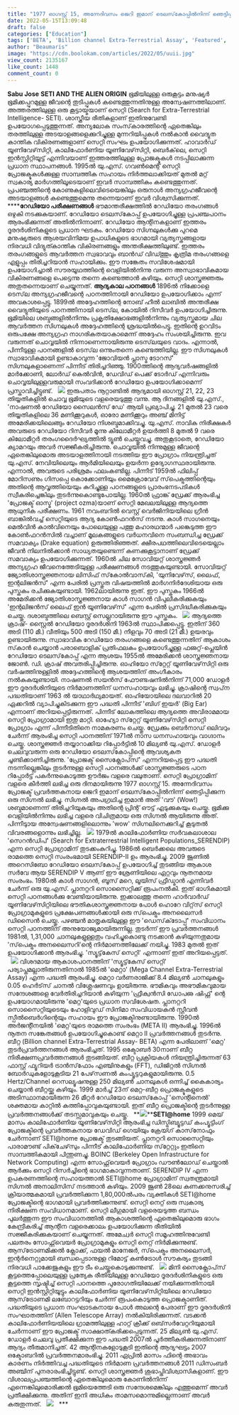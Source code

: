 ```yaml
---
title: "1977 ഓഗസ്റ്റ് 15, അന്നേദിവസം ജെറി ഇമാന് ടെലസ്‌കോപ്പില്‍നിന്ന് ഞെട്ടിപ്പിക്കുന്ന ഒരു സിഗ്നല്‍ ലഭിച്ചു"
date: 2022-05-15T13:09:48
draft: false
categories: ["Education"]
tags: ['BETA', 'Billion channel Extra-Terrestrial Assay', 'Featured', 'Sabu Jose', 'Search for Extra-Terrestrial Intelligence', 'Search for Extraterrestrial Intelligent Populations', 'SERENDIP V', 'SETI', 'SETI AND THE ALIEN ORIGIN']
author: "Beaumaris"
image: "https://cdn.boolokam.com/articles/2022/05/uuii.jpg"
view_count: 2135167
like_count: 1448
comment_count: 0
---
```


**Sabu Jose** **SETI AND THE ALIEN ORIGIN** ഭൂമിയിലുള്ള ഒരുകൂട്ടം മനുഷ്യര്‍ ഭൂമിക്കപ്പുറമുള്ള ജീവന്റെ തുടിപ്പുകള്‍ കണ്ടെത്തുന്നതിനുള്ള അന്വേഷണത്തിലാണ്. അത്തരത്തിലുള്ള ഒരു കൂട്ടായ്മയാണ് സെറ്റി (Search for Extra-Terrestrial Intelligence- SETI). ശാസ്ത്രീയ രീതികളാണ് ഇതിനുവേണ്ടി ഉപയോഗപ്പെടുത്തുന്നത്. അന്യലോക സംസ്‌കാരത്തിന്റെ ഏതെങ്കിലും തരത്തിലുള്ള അടയാളങ്ങളെക്കുറിച്ചുള്ള മുന്നറിയിപ്പുകള്‍ നല്‍കാന്‍ വൈദ്യുത കാന്തിക വികിരണങ്ങളാണ് സെറ്റി സംഘം ഉപയോഗിക്കുന്നത്. ഹാവാര്‍ഡ് യൂണിവേഴ്‌സിറ്റി, കാലിഫോര്‍ണിയ യൂണിവേഴ്‌സിറ്റി, ബെര്‍ക്‌ലെ, സെറ്റി ഇന്‍സ്റ്റിറ്റിയൂട്ട് എന്നിവയാണ് ഇത്തരത്തിലുള്ള പ്രോജക്ടുകള്‍ നടപ്പിലാക്കുന്ന പ്രധാന സ്ഥാപനങ്ങള്‍. 1995ല്‍ യു.എസ്. ഗവണ്‍മെന്റ് സെറ്റി പ്രോജക്ടുകള്‍ക്കുള്ള സാമ്പത്തിക സഹായം നിര്‍ത്തലാക്കിയത് മുതല്‍ മറ്റ് സ്വകാര്യ മാര്‍ഗത്തിലൂടെയാണ് ഇവര്‍ സാമ്പത്തികം കണ്ടെത്തുന്നത്. പ്രപഞ്ചത്തിന്റെ കോണുകളിലെവിടെയെങ്കിലും ഒരുനാള്‍ അന്യഗ്രഹജീവന്റെ അടയാളങ്ങള്‍ കണ്ടെത്തുമെന്നു തന്നെയാണ് ഇവര്‍ വിശ്വസിക്കുന്നത്. &nbsp; ******റേഡിയോ പരീക്ഷണങ്ങള്‍** ഭൗമാന്തരീക്ഷത്തില്‍ റേഡിയോ തരംഗങ്ങള്‍ ഒഴുകി നടക്കുകയാണ്. റേഡിയോ ടെലസ്‌കോപ്പ് ഉപയോഗിച്ചുള്ള പ്രപഞ്ചപഠനം ആരംഭിക്കുന്നത് അതില്‍നിന്നാണ്. റേഡിയോ ആന്റിനകളാണ് ഇത്തരം ദൂരദര്‍ശിനികളുടെ പ്രധാന ഘടകം. റേഡിയോ സിഗ്നലുകള്‍ക്കു പുറമെ മനുഷ്യരുടെ ആശയവിനിമയ ഉപാധികളുടെ ഭാഗമായി വ്യത്യസ്തങ്ങളായ നിരവധി വിദ്യുത്കാന്തിക വികിരണങ്ങളും അന്തരീക്ഷത്തിലുണ്ട്. ഇത്തരം തരംഗങ്ങളുടെ ആവര്‍ത്തന സ്വഭാവവും ബാന്‍ഡ് വിഡ്ത്തും കൃത്രിമ തരംഗങ്ങളെ എളുപ്പം തിരിച്ചറിയാന്‍ സഹായിക്കും. ഈ സങ്കേതം സവിശേഷമായി ഉപയോഗിച്ചാല്‍ സൗരയൂഥത്തിന്റെ വെളിയില്‍നിന്നു വരുന്ന അസ്വാഭാവികമായ വികിരണങ്ങളെ പെട്ടെന്നു തന്നെ കണ്ടെത്താന്‍ കഴിയും. സെറ്റി ശാസ്ത്രജ്ഞരും അതുതന്നെയാണ് ചെയ്യുന്നത്. **ആദ്യകാല പഠനങ്ങള്‍** 1896ല്‍ നിക്കോളെ ടെസ്‌ല അന്യഗ്രഹജീവന്റെ പഠനത്തിനായി റേഡിയോ ഉപയോഗിക്കാം എന്ന് അവകാശപ്പെട്ടു. 1899ല്‍ അദ്ദേഹത്തിന്റെ നോബ് ഹീല്‍ ലാബില്‍ അന്തരീക്ഷ വൈദ്യുതിയുടെ പഠനത്തിനായി ടെസ്‌ല, കോയില്‍ റിസീവര്‍ ഉപയോഗിച്ചിരുന്നു. ഭൂമിയിലെ ശബ്ദങ്ങളില്‍നിന്നും പ്രകൃതിക്ഷോഭങ്ങളില്‍നിന്നും വ്യത്യസ്തമായ ചില ആവര്‍ത്തന സിഗ്നലുകള്‍ അദ്ദേഹത്തിന്റെ ശ്രദ്ധയില്‍പെട്ടു. ഇതിന്റെ ഉറവിടം ഒരുപക്ഷേ അന്യഗ്രഹ നാഗരികതയാകാമെന്ന് അദ്ദേഹം സംശയിച്ചിരുന്നു. ഇവ വരുന്നത് ചൊവ്വയില്‍ നിന്നാണെന്നായിരുന്നു ടെസ്‌ലയുടെ വാദം. എന്നാല്‍, പിന്നീടുള്ള പഠനങ്ങളില്‍ ടെസ്‌ല ഒന്നുംതന്നെ കണ്ടെത്തിയില്ല. ഈ സിഗ്നലുകള്‍ സ്വാഭാവികമായി ഉണ്ടാകാവുന്ന 'ജോവിയന്‍ പ്ലാസ്മ ടോറസ്' സിഗ്നലുകളാണെന്ന് പിന്നീട് തിരിച്ചറിഞ്ഞു. 1900ത്തിന്റെ ആദ്യവര്‍ഷങ്ങളില്‍ മാര്‍ക്കോണി, ലോര്‍ഡ് കെല്‍വിന്‍, ഡേവിഡ് പെക്ക് ടോര്‍ഡ് എന്നിവരും ചൊവ്വയിലുള്ളവരുമായി സംവദിക്കാന്‍ റേഡിയോ ഉപയോഗിക്കാമെന്ന് പ്രസ്താവിച്ചിട്ടുണ്ട്. &nbsp; ![](https://cdn.boolokam.com/articles/2022/05/jyjyjy.jpg) ഇരുപതാം നൂറ്റാണ്ടില്‍ ആദ്യമായി ഓഗസ്റ്റ് 21, 22, 23 തിയ്യതികളില്‍ ചൊവ്വ ഭൂമിയുടെ വളരെയടുത്തു വന്നു. ആ ദിനങ്ങളില്‍ യു.എസ്., 'നാഷണല്‍ റേഡിയോ സൈലന്‍സ് ഡേ' ആയി പ്രഖ്യാപിച്ചു. 21 മുതല്‍ 23 വരെ തിയ്യതികളിലെ 36 മണിക്കൂറുകള്‍, ഓരോ മണിക്കൂറും അഞ്ച് മിനിട്ട് അമേരിക്കയിലെങ്ങും റേഡിയോ നിശബ്ദമാക്കിവച്ചു. യു.എസ്. നാവിക നിരീക്ഷകര്‍ അവരുടെ റേഡിയോ റിസീവര്‍ മൂന്നു കിലോമീറ്റര്‍ ഉയര്‍ത്തി 8 മുതല്‍ 9 വരെ കിലോമീറ്റര്‍ തരംഗദൈര്‍ഘ്യത്തില്‍ ട്യൂണ്‍ ചെയ്തുവച്ചു. അതുകൂടാതെ, റേഡിയോ ക്യാമറയും അവര്‍ സജ്ജീകരിച്ചിരുന്നു. ചൊവ്വയില്‍ നിന്നുമുള്ള ജീവന്റെ ഏതെങ്കിലുമൊരു അടയാളത്തിനായി നടത്തിയ ഈ പ്രോഗ്രാം നിയന്ത്രിച്ചത് യു.എസ്. നേവിയിലെയും ആര്‍മിയിലെയും ഉയര്‍ന്ന ഉദ്യോഗസ്ഥരായിരുന്നു. എന്നാല്‍, അവരുടെ പരിശ്രമം ഫലംകണ്ടില്ല. പിന്നീട് 1959ല്‍ ഫിലിപ്പ് മോറിസണും ഗിസപ്പെ കൊക്കോണിയും മൈക്രോവേവ് സ്‌പെക്ട്രത്തിന്റെയും അതിന്റെ ആവൃത്തിയെയും കുറിച്ചുള്ള പഠനങ്ങളുടെ പ്രാരംഭനടപടികള്‍ സ്വീകരിച്ചെങ്കിലും തുടര്‍ന്നുകൊണ്ടുപോയില്ല. 1960ല്‍ ഫ്രാങ്ക് ഡ്രേക്ക് ആരംഭിച്ച 'പ്രോജക്ട് ഓസ്മ' (project ozma)യാണ് സെറ്റി മേഖലയിലുള്ള ആദ്യത്തെ ആധുനിക പരീക്ഷണം. 1961 നവംബറില്‍ വെസ്റ്റ് വെര്‍ജിനിയയിലെ ഗ്രീന്‍ ബാങ്കില്‍വച്ച് സെറ്റിയുടെ ആദ്യ കോണ്‍ഫറന്‍സ് നടന്നു. കാള്‍ സാഗനെയും മെല്‍വിന്‍ കാല്‍വിനെയും പോലെയുള്ള പത്തു മഹാരഥന്മാര്‍ പങ്കെടുത്ത ഈ കോണ്‍ഫറന്‍സില്‍ വച്ചാണ് മൂലകങ്ങളുടെ വര്‍ധനവിനെ സംബന്ധിച്ച ഡ്രേക്ക് സമവാക്യം (Drake equation) ഉരുത്തിരിഞ്ഞത്. ക്ഷീരപഥത്തിലെവിടെയെല്ലാം ജീവന്‍ നിലനില്‍ക്കാന്‍ സാധ്യതയുണ്ടെന്ന് കണക്കുകൂട്ടാനാണ് ഡ്രേക്ക് സമവാക്യം ഉപയോഗിക്കുന്നത്. 1960ല്‍ ചില സോവിയറ്റ് ശാസ്ത്രജ്ഞര്‍ അന്യഗ്രഹ ജീവനെത്തേടിയുള്ള പരീക്ഷണങ്ങള്‍ നടത്തുകയുണ്ടായി. സോവിയറ്റ് ജ്യോതിശാസ്ത്രജ്ഞനായ ലിസിഫ് സ്‌കോല്‍വാസ്‌കി, 'യുനിവേഴ്‌സ്, ലൈഫ്, ഇന്റലിജന്‍സ്' എന്ന പേരില്‍ പ്രസ്തുത വിഷയത്തില്‍ മാര്‍ഗനിര്‍ദേശിയായ ഒരു പുസ്തകം രചിക്കുകയുണ്ടായി. 1962ലായിരുന്നു ഇത്. ഈ പുസ്തകം 1966ല്‍ അമേരിക്കന്‍ ജ്യോതിശാസ്ത്രജ്ഞനായ കാള്‍ സാഗന്‍ വിപുലീകരിക്കുകയും 'ഇന്റലിജന്‍സ് ലൈഫ് ഇന്‍ യൂണിവേഴ്‌സ്' എന്ന പേരില്‍ പ്രസിദ്ധീകരിക്കുകയും ചെയ്തു. ദശാബ്ദത്തിലെ ബെസ്റ്റ് സെല്ലറായിരുന്നു ഈ പുസ്തകം. &nbsp; ![](https://cdn.boolokam.com/articles/2022/05/fwfwfwff-2.jpg) ആദ്യത്തെ ക്രാഷ്- സ്റ്റൈല്‍ റേഡിയോ ദൂരദര്‍ശിനി 1963ല്‍ സ്ഥാപിക്കപ്പെട്ടു. ഇതിന് 360 അടി (110 മീ.) വീതിയും 500 അടി (150 മീ.) നീളവും 70 അടി (21 മീ.) ഉയരവും ഉണ്ടായിരുന്നു. സ്വാഭാവിക റേഡിയോ തരംഗങ്ങളെ കണ്ടെത്തുന്നതിന് ആകാശം സ്‌കാന്‍ ചെയ്യാന്‍ പരാബൊളിക് പ്രതിഫലകം ഉപയോഗിച്ചുള്ള ഫഌറ്റ്-പ്ലെയിന്‍ റേഡിയോ ടെലസ്‌കോപ്പ് എന്ന ആശയം 1955ല്‍ അമേരിക്കന്‍ ശാസ്ത്രജ്ഞനായ ജോണ്‍. ഡി. ക്രാഷ് അവതരിപ്പിച്ചിരുന്നു. ഓഹിയോ സ്‌റ്റേറ്റ് യൂണിവേഴ്‌സിറ്റി ഒരു വര്‍ഷത്തിനുള്ളില്‍ അദ്ദേഹത്തിന്റെ ആശയത്തിന് അംഗീകാരം നല്‍കുകയുണ്ടായി. നാഷണല്‍ സയന്‍സ് ഫൗേണ്ടഷനില്‍നിന്ന് 71,000 ഡോളര്‍ ഈ ദൂരദര്‍ശിനിയുടെ നിര്‍മാണത്തിന് ധനസഹായവും ലഭിച്ചു. ക്രാഷിന്റെ സ്വപ്‌ന പദ്ധതിയാണ് 1963 ല്‍ യാഥാര്‍ഥ്യമായത്. ഓഹിയോയിലെ ദലവാറില്‍ 20 ഏക്കറില്‍ വ്യാപിച്ചുകിടക്കുന്ന ഈ പദ്ധതി പിന്നീട് 'ബിഗ് ഇയര്‍' (Big Ear) എന്നാണ് അറിയപ്പെട്ടിരുന്നത്. പിന്നീട് ലോകത്തിലെ ആദ്യത്തെ അവിരാമമായ സെറ്റി പ്രോഗ്രാമായി ഇതു മാറ്റി. ഓഹ്യോ സ്‌റ്റേറ്റ് യൂണിവേഴ്‌സിറ്റി സെറ്റി പ്രോഗ്രാം എന്ന് പിന്നീടിതിനെ നാമകരണം ചെയ്തു. ഡ്രേക്കും ബെര്‍നാഡ് ഒലിവറും ചേര്‍ന്ന് ആരംഭിച്ച സെറ്റി പഠനത്തിന് 1971ല്‍ നാസ ധനസഹായവും വാഗ്ദാനം ചെയ്തു. ശാസ്ത്രജ്ഞര്‍ തയ്യാറാക്കിയ റിപ്പോര്‍ട്ടില്‍ 10 മില്യണ്‍ യു.എസ്. ഡോളര്‍ ചെലവുവരുന്ന ഒരു റേഡിയോ ടെലസ്‌കോപ്പിന്റെ ആവശ്യകത ചൂണ്ടിക്കാണിച്ചിരുന്നു. 'പ്രോജക്ട് സൈക്ലോപ്‌സ്' എന്നറിയപ്പെട്ട ഈ പദ്ധതി നടന്നില്ലെങ്കിലും തുടര്‍ന്നുള്ള സെറ്റി പഠനങ്ങള്‍ക്ക് ശാസ്ത്രജ്ഞരുടെ പഠന റിപ്പോര്‍ട്ട് പകര്‍ന്നുകൊടുത്ത ഊര്‍ജം വളരെ വലുതാണ്. സെറ്റി പ്രോഗ്രാമിന് വളരെ കീര്‍ത്തി ലഭിച്ച ഒരു ദിനമായിരുന്നു 1977 ഓഗസ്റ്റ് 15. അന്നേദിവസം പ്രോജക്ട് പ്രവര്‍ത്തകനായ ജെറി ഇമാന് ടെലസ്‌കോപ്പില്‍നിന്ന് ഞെട്ടിപ്പിക്കുന്ന ഒരു സിഗ്നല്‍ ലഭിച്ചു. സിഗ്നല്‍ അപഗ്രഥിച്ച ഇമാന്‍ അത് 'വൗ' (Wow!) ശബ്ദമാണെന്ന് തിരിച്ചറിയുകയും അതിന്റെ പ്രിന്റ് ഔട്ട് എടുക്കുകയും ചെയ്തു. ഭൂമിക്കു വെളിയില്‍നിന്നും ലഭിച്ച വളരെ വിചിത്രമായ ഒരു സിഗ്നല്‍ ആയിരുന്നു അത്. പിന്നീടുായ അന്വേഷണങ്ങളിലൊന്നും 'wow' സിഗ്നലിനെക്കുറിച്ച് കൂടുതല്‍ വിവരങ്ങളൊന്നും ലഭിച്ചില്ല. &nbsp; ![](https://cdn.boolokam.com/articles/2022/05/egegegege.jpg) 1979ല്‍ കാലിഫോര്‍ണിയ സര്‍വകലാശാല 'സെറന്‍ഡിപ്' (Search for Extraterrestrial Intelligent Populations_SERENDIP) എന്ന സെറ്റി പ്രോഗ്രാമിന് തുടക്കംകുറിച്ചു. 1986ല്‍ ബെര്‍ക്കലെ അവരുടെ രാമത്തെ സെറ്റി സംരംഭമായി SERENDIP-II ഉം ആരംഭിച്ചു. 2009 ജൂണില്‍ അറെസിബോ റേഡിയോ ടെലസ്‌കോപ്പ് ഉപയോഗിച്ച് തുടങ്ങിയ ആകാശ സര്‍വേ ആയ SERENDIP V ആണ് ഈ ശ്രേണിയിലെ ഏറ്റവും നൂതനമായ സംരംഭം. 1980ല്‍ കാള്‍ സാഗന്‍, ബൂസ് മറെ, ലൂയിസ് ഫ്രീഡ്മാന്‍ എന്നിവര്‍ ചേര്‍ന്ന് ഒരു യു.എസ്. പ്ലാനറ്ററി സൊസൈറ്റിക്ക് രൂപംനല്‍കി. ഇത് ഭാഗികമായി സെറ്റി പഠനങ്ങള്‍ക്കു വേണ്ടിയായിരുന്നു. ഇക്കാലത്തു തന്നെ ഹാര്‍വാര്‍ഡ് യൂണിവേഴ്‌സിറ്റിയിലെ ഭൗതികശാസ്ത്രജ്ഞനായ പോള്‍ ഹൊറേ വിറ്റ്‌സ് സെറ്റി പ്രോഗ്രാമുകളുടെ പ്രക്ഷേപണങ്ങള്‍ക്കായി ഒരു സ്‌പെക്ട്രം അനലൈസര്‍ ഡിസൈന്‍ ചെയ്തു. പഴഞ്ചന്‍ മാതൃകയിലുള്ള ഈ 'ഡെസ്‌ക്‌ടോപ്പ്' സംവിധാനം സെറ്റി പഠനത്തിന് അനുയോജ്യമായിരുന്നില്ല. തുടര്‍ന്ന് ഈ പ്രവര്‍ത്തനങ്ങള്‍ 1981ല്‍, 1,31,000 ചാനലുകളുള്ളതും വഹിച്ചുകൊണ്ടു നടക്കാന്‍ കഴിയുന്നതുമായ 'സ്‌പെക്ട്രം അനലൈസറി'ന്റെ നിര്‍മാണത്തിലേക്ക് നയിച്ചു. 1983 മുതല്‍ ഇത് ഉപയോഗിക്കാന്‍ ആരംഭിച്ചു. 'സ്യൂട്ട്‌കേസ് സെറ്റി' എന്നാണ് ഇത് അറിയപ്പെട്ടത്. &nbsp; ![](https://cdn.boolokam.com/articles/2022/05/thtthjj-1.jpg) വിശദമായ ആകാശപഠനത്തിന് 'സ്യൂട്ട്‌കേസ് സെറ്റി' പര്യാപ്തമല്ലാതിരുന്നതിനാല്‍ 1985ല്‍ 'മെറ്റാ' (Mega Channel Extra-Terrestrial Assay) എന്ന പദ്ധതി ആരംഭിച്ചു. മെറ്റാ വര്‍ണരാജിക്ക് 8.4 മില്യണ്‍ ചാനലുകളും 0.05 ഹെര്‍ട്‌സ് ചാനല്‍ വിശ്ലേഷണവും ഉായിരുന്നു. ഭൗമികവും അഭൗമികവുമായ സന്ദേശങ്ങളെ വേര്‍തിരിച്ചറിയാന്‍ കഴിയുന്ന 'ഫ്രീക്വന്‍സി ഡോപഌ ഷിഫ്റ്റ്' ന്റെ ഉപയോഗമായിരുന്നു 'മെറ്റ'യുടെ പ്രധാന സവിശേഷത. പ്ലാനറ്ററി സൊസൈറ്റിയുടെയും ഹോളിവുഡ് സിനിമാ സംവിധായകന്‍ സ്റ്റീവന്‍ സ്പീല്‍ബെര്‍ഗിന്റെയും സഹായം ഈ പ്രോജക്ടിനുണ്ടായിരുന്നു. 1990ല്‍ അര്‍ജന്റീനയില്‍ 'മെറ്റ'യുടെ രാമത്തെ സംരംഭം (META II) ആരംഭിച്ചു. 1996ല്‍ നൂതന സങ്കേതങ്ങള്‍ ഉപയോഗിച്ചുകൊണ്ട് മെറ്റാ II പ്രവര്‍ത്തനങ്ങള്‍ തുടര്‍ന്നു. ബീറ്റ (Billion channel Extra-Terrestrial Assay- BETA) എന്ന പേരിലാണ് 'മെറ്റ' തുടര്‍പ്രവര്‍ത്തനങ്ങള്‍ ആരംഭിച്ചത്. 1995 ഒക്ടോബര്‍ 30നാണ് ബീറ്റ നിരീക്ഷണപ്രവര്‍ത്തനങ്ങള്‍ തുടങ്ങിയത്. ബീറ്റ പ്രക്രിയകള്‍ നിയന്ത്രിച്ചിരുന്നത് 63 ഫാസ്റ്റ് ഫ്യൂറിയര്‍ ട്രാന്‍സ്‌ഫോം എഞ്ചിനുകളും (FFT), ഡിജിറ്റല്‍ സിഗ്നല്‍ ബോര്‍ഡുകളോടുകൂടിയ 21 പേഴ്‌സണല്‍ കംപ്യൂട്ടറുകളുമായിരുന്നു. 0.5 Hertz/Channel റെസല്യൂഷനുള്ള 250 മില്യണ്‍ ചാനലുകള്‍ ഒന്നിച്ച് കൈകാര്യം ചെയ്യാന്‍ ബീറ്റയ്ക്കു കഴിയും. 1999 മാര്‍ച്ച് 23ന് മെറ്റ-ബീറ്റ പ്രൊജക്ടുകളുടെ അടിസ്ഥാനമായിരുന്ന 26 മീറ്റര്‍ റേഡിയോ ടെലസ്‌കോപ്പ് 'സെന്റിനെല്‍' ശക്തമായ കാറ്റില്‍ കത്തിപ്പോവുകയുണ്ടായി. ഇത് ബീറ്റ പ്രൊജക്ടിന്റെ തുടര്‍ന്നുള്ള പ്രവര്‍ത്തനങ്ങള്‍ക്ക് തടസ്സമാവുകയും ചെയ്തു. &nbsp; **![](https://cdn.boolokam.com/articles/2022/05/yyyyyyyu5.jpeg)****SETI@home** 1999 മെയ് മാസം കാലിഫോര്‍ണിയ യൂണിവേഴ്‌സിറ്റി ആരംഭിച്ച ഡിസ്ട്രിബ്യൂട്ടഡ് കംപ്യൂട്ടിംഗ് പ്രോജക്ടിന്റെ പ്രവര്‍ത്തകനായ ഡേവിഡ് ഗെയിയും ക്രേയ്ഗ് കാസ്‌നോഫും ചേര്‍ന്നാണ് SETI@home പ്രോജക്ട് തുടങ്ങിയത്. പ്ലാനറ്ററി സൊസൈറ്റിയും പാരാമൗണ്ട് പിക്‌ചേഴ്‌സും പിന്നീട് കാലിഫോര്‍ണിയ സ്‌റ്റേറ്റും ഇതിനെ സാമ്പത്തികമായി പിന്തുണച്ചു. BOINC (Berkeley Open Infrastructure for Network Computing) എന്ന സോഫ്റ്റ്‌വെയര്‍ പ്രോഗ്രാം ഡൗണ്‍ലോഡ് ചെയ്താല്‍ ആര്‍ക്കും സെറ്റി റിസര്‍ച്ചിന്റെ ഭാഗമാകാവുന്നതാണ്. SERENDIP IV എന്ന ഉപകരണത്തിന്റെ സഹായത്താല്‍ SETI@home പ്രോഗ്രാമിന് സ്വതന്ത്രമായി സിഗ്നല്‍ അനാലിസിസ് നടത്താന്‍ കഴിയും. 2009 ജൂണ്‍ 28ലെ കണക്കനുസരിച്ച് ക്രിയാത്മകമായി പ്രവര്‍ത്തിക്കുന്ന 1,80,000ല്‍പരം വ്യക്തികള്‍ SETI@home പ്രോജക്ടിന്റെ ഭാഗമായി പ്രവര്‍ത്തിക്കുന്നുണ്ട്. സെറ്റി നെറ്റ് ഒരു സ്വകാര്യ നിരീക്ഷണ സംവിധാനമാണ്. സെറ്റി ലീഗുമായി വളരെയടുത്ത ബന്ധം പുലര്‍ത്തുന്ന ഈ സംവിധാനത്തില്‍ ആകാശത്തിന്റെ ഏതെങ്കിലുമൊരു ഭാഗം കേന്ദ്രീകരിച്ച് ആന്റിന വളരെക്കാലം ഉപയോഗിക്കുന്ന രീതിയില്‍ സജ്ജീകരിക്കുകയാണ് ചെയ്യുന്നത്. അമേച്വര്‍ സെറ്റി സമൂഹത്തിനുവേണ്ടി പലതരം സോഫ്റ്റ്‌വെയര്‍ പ്രോഗ്രാമുകളും സെറ്റി നെറ്റ് നിര്‍മിക്കുന്നുണ്ട്. ആസ്‌ട്രോണമിക്കല്‍ ക്ലോക്ക്, ഫയല്‍ മാനേജര്‍, സ്‌പെക്ട്രം അനലൈസര്‍, ഇന്റര്‍നെറ്റുമായി ബന്ധപ്പെടാനുള്ള റിമോട്ട് കണ്‍ട്രോള്‍ സൗകര്യം തുടങ്ങി നിരവധി പാക്കേജുകളും ഈ ടീം ചെയ്തുകൊടുക്കുന്നുണ്ട്. &nbsp; ![](https://cdn.boolokam.com/articles/2022/05/mym.jpg) മിനി സൈക്ലോപ്‌സ് കൂട്ടത്തെപ്പോലെയുള്ള പ്രത്യേക രീതിയിലുള്ള റേഡിയോ ദൂരദര്‍ശിനികളുടെ ഒരു കൂട്ടത്തെ സൃഷ്ടിച്ച് സെറ്റി പഠനത്തെ പുരോഗതിയിലേക്ക് നയിക്കുന്നതിനായി സെറ്റി ഇന്‍സ്റ്റിറ്റിയൂട്ടും കാലിഫോര്‍ണിയ യൂണിവേഴ്‌സിറ്റിയിലെ റേഡിയോ ആസ്‌ട്രോണമി ലബോറട്ടറിയും ചേര്‍ന്ന് രൂപംകൊടുത്ത പ്രൊജക്ടാണിത്. പദ്ധതിയുടെ പ്രധാന സംഘാടകനായ പോള്‍ അലന്റെ പേരാണ് ഈ ദൂരദര്‍ശിനി സംഘാതത്തിന് (Allen Telescope Array) നല്‍കിയിരിക്കുന്നത്. വടക്കന്‍ കാലിഫോര്‍ണിയയിലെ ഗ്രാമത്തിലുള്ള ഹാറ്റ് ക്രീക്ക് ഒബ്‌സര്‍വേറ്ററിയുമായി ചേര്‍ന്നാണ് ഈ പ്രോജക്ട് സാക്ഷാത്കരിക്കപ്പെടുന്നത്. 25 മില്യണ്‍ യു.എസ്. ഡോളര്‍ ചെലവു പ്രതീക്ഷിക്കുന്ന ഈ പദ്ധതി 2007ല്‍ പൂര്‍ത്തീകരിക്കുന്നതിനാണ് ആദ്യം തീരുമാനിച്ചത്. 42 ആന്റിനകളോടുകൂടി ഇതിന്റെ ആദ്യഘട്ടം 2007 ഒക്ടോബറില്‍ പ്രവര്‍ത്തനമാരംഭിച്ചു. 2011 ഏപ്രില്‍ മാസം ഫിന്റെ അഭാവം കാരണം നിര്‍ത്തിവച്ച പദ്ധതിയുടെ നിര്‍മാണ പ്രവര്‍ത്തനങ്ങള്‍ 2011 ഡിസംബര്‍ അഞ്ചിന് പുനരാരംഭിച്ചിട്ടുണ്ട്. സെറ്റി ശാസ്ത്രജ്ഞര്‍ ശുഭാപ്തിവിശ്വാസികളാണ്. ഈ വിശാലപ്രപഞ്ചത്തിന്റെ ഏതെങ്കിലുമൊരു കോണില്‍നിന്ന് എന്നെങ്കിലുമൊരിക്കല്‍ ഭൂമിയെത്തേടി ഒരു സന്ദേശമെങ്കിലും എത്തുമെന്ന് അവര്‍ പ്രതീക്ഷിക്കുന്നു. അതിന് ഇനി അധികം താമസമൊന്നുമില്ലെന്നാണ് അവര്‍ കരുതുന്നത്. &nbsp; ![](https://cdn.boolokam.com/articles/2022/05/fwhj789.webp) &nbsp; ***
